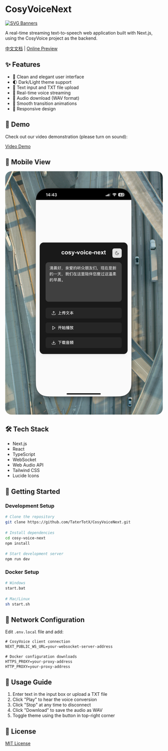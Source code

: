 # CosyVoiceNext

[![SVG Banners](https://svg-banners.vercel.app/api?type=luminance&text1=COSY-VOICE-NEXT%20🌞&width=800&height=400)](https://github.com/Akshay090/svg-banners)

A real-time streaming text-to-speech web application built with Next.js, using the CosyVoice project as the backend.

[中文文档](README_CN.md) | [Online Preview](https://cosy-voice-next-gyiysg89i-tatertots-projects.vercel.app/)

## ✨ Features

- 🎯 Clean and elegant user interface
- 🌓 Dark/Light theme support
- 📝 Text input and TXT file upload
- 🎵 Real-time voice streaming
- 💾 Audio download (WAV format)
- 💫 Smooth transition animations
- 📱 Responsive design

## 🎥 Demo

Check out our video demonstration (please turn on sound):

[Video Demo](https://private-user-images.githubusercontent.com/102522568/399543480-dc1aed67-8947-45e7-876a-cd2dfc52aa6a.mp4)

## 📱 Mobile View
<img src="demo/img.png" style="border-radius: 20px" alt="Mobile View">

## 🛠 Tech Stack

- Next.js
- React
- TypeScript
- WebSocket
- Web Audio API
- Tailwind CSS
- Lucide Icons

## 🚀 Getting Started

### Development Setup

```bash
# Clone the repository
git clone https://github.com/TaterTotX/CosyVoiceNext.git

# Install dependencies
cd cosy-voice-next
npm install

# Start development server
npm run dev
```

### Docker Setup

```bash
# Windows
start.bat

# Mac/Linux
sh start.sh
```

## 🔧 Network Configuration

Edit `.env.local` file and add:

```env
# CosyVoice client connection
NEXT_PUBLIC_WS_URL=your-websocket-server-address

# Docker configuration downloads
HTTPS_PROXY=your-proxy-address
HTTP_PROXY=your-proxy-address
```

## 📝 Usage Guide

1. Enter text in the input box or upload a TXT file
2. Click "Play" to hear the voice conversion
3. Click "Stop" at any time to disconnect
4. Click "Download" to save the audio as WAV
5. Toggle theme using the button in top-right corner

## 📄 License

[MIT License](LICENSE)